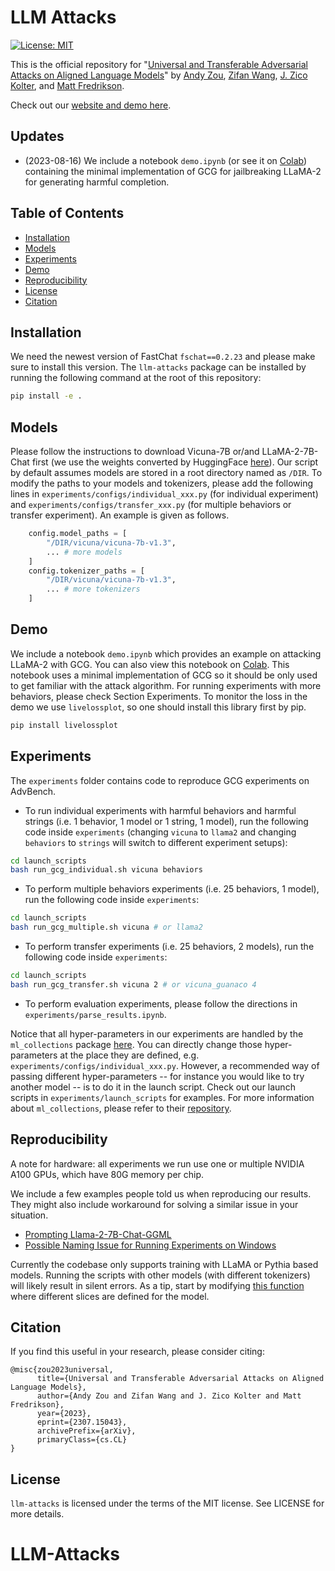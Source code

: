 # LLM Attacks

[![License: MIT](https://img.shields.io/badge/License-MIT-yellow.svg)](https://opensource.org/licenses/MIT)

This is the official repository for "[Universal and Transferable Adversarial Attacks on Aligned Language Models](https://arxiv.org/abs/2307.15043)" by [Andy Zou](https://andyzoujm.github.io/), [Zifan Wang](https://sites.google.com/west.cmu.edu/zifan-wang/home), [J. Zico Kolter](https://zicokolter.com/), and [Matt Fredrikson](https://www.cs.cmu.edu/~mfredrik/).

Check out our [website and demo here](https://llm-attacks.org/).

## Updates
- (2023-08-16) We include a notebook `demo.ipynb` (or see it on [Colab](https://colab.research.google.com/drive/1dinZSyP1E4KokSLPcCh1JQFUFsN-WV--?usp=sharing)) containing the minimal implementation of GCG for jailbreaking LLaMA-2 for generating harmful completion.


## Table of Contents

- [Installation](#installation)
- [Models](#models)
- [Experiments](#experiments)
- [Demo](#demo)
- [Reproducibility](#reproducibility)
- [License](#license)
- [Citation](#citation)

## Installation

We need the newest version of FastChat `fschat==0.2.23` and please make sure to install this version. The `llm-attacks` package can be installed by running the following command at the root of this repository:

```bash
pip install -e .
```

## Models

Please follow the instructions to download Vicuna-7B or/and LLaMA-2-7B-Chat first (we use the weights converted by HuggingFace [here](https://huggingface.co/meta-llama/Llama-2-7b-hf)).  Our script by default assumes models are stored in a root directory named as `/DIR`. To modify the paths to your models and tokenizers, please add the following lines in `experiments/configs/individual_xxx.py` (for individual experiment) and `experiments/configs/transfer_xxx.py` (for multiple behaviors or transfer experiment). An example is given as follows.

```python
    config.model_paths = [
        "/DIR/vicuna/vicuna-7b-v1.3",
        ... # more models
    ]
    config.tokenizer_paths = [
        "/DIR/vicuna/vicuna-7b-v1.3",
        ... # more tokenizers
    ]
```

## Demo
We include a notebook `demo.ipynb` which provides an example on attacking LLaMA-2 with GCG. You can also view this notebook on [Colab](https://colab.research.google.com/drive/1dinZSyP1E4KokSLPcCh1JQFUFsN-WV--?usp=sharing). This notebook uses a minimal implementation of GCG so it should be only used to get familiar with the attack algorithm. For running experiments with more behaviors, please check Section Experiments. To monitor the loss in the demo we use `livelossplot`, so one should install this library first by pip.

```bash
pip install livelossplot
```

## Experiments 

The `experiments` folder contains code to reproduce GCG experiments on AdvBench.

- To run individual experiments with harmful behaviors and harmful strings (i.e. 1 behavior, 1 model or 1 string, 1 model), run the following code inside `experiments` (changing `vicuna` to `llama2` and changing `behaviors` to `strings` will switch to different experiment setups):

```bash
cd launch_scripts
bash run_gcg_individual.sh vicuna behaviors
```

- To perform multiple behaviors experiments (i.e. 25 behaviors, 1 model), run the following code inside `experiments`:

```bash
cd launch_scripts
bash run_gcg_multiple.sh vicuna # or llama2
```

- To perform transfer experiments (i.e. 25 behaviors, 2 models), run the following code inside `experiments`:

```bash
cd launch_scripts
bash run_gcg_transfer.sh vicuna 2 # or vicuna_guanaco 4
```

- To perform evaluation experiments, please follow the directions in `experiments/parse_results.ipynb`.

Notice that all hyper-parameters in our experiments are handled by the `ml_collections` package [here](https://github.com/google/ml_collections). You can directly change those hyper-parameters at the place they are defined, e.g. `experiments/configs/individual_xxx.py`. However, a recommended way of passing different hyper-parameters -- for instance you would like to try another model -- is to do it in the launch script. Check out our launch scripts in `experiments/launch_scripts` for examples. For more information about `ml_collections`, please refer to their [repository](https://github.com/google/ml_collections).

## Reproducibility

A note for hardware: all experiments we run use one or multiple NVIDIA A100 GPUs, which have 80G memory per chip. 

We include a few examples people told us when reproducing our results. They might also include workaround for solving a similar issue in your situation. 

- [Prompting Llama-2-7B-Chat-GGML](https://github.com/llm-attacks/llm-attacks/issues/8)
- [Possible Naming Issue for Running Experiments on Windows](https://github.com/llm-attacks/llm-attacks/issues/28)

Currently the codebase only supports training with LLaMA or Pythia based models. Running the scripts with other models (with different tokenizers) will likely result in silent errors. As a tip, start by modifying [this function](https://github.com/llm-attacks/llm-attacks/blob/main/llm_attacks/base/attack_manager.py#L130) where different slices are defined for the model.

## Citation
If you find this useful in your research, please consider citing:

```
@misc{zou2023universal,
      title={Universal and Transferable Adversarial Attacks on Aligned Language Models}, 
      author={Andy Zou and Zifan Wang and J. Zico Kolter and Matt Fredrikson},
      year={2023},
      eprint={2307.15043},
      archivePrefix={arXiv},
      primaryClass={cs.CL}
}
```

## License
`llm-attacks` is licensed under the terms of the MIT license. See LICENSE for more details.

## 

# LLM-Attacks
